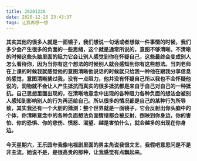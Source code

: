 ```yaml
---
title: 20201226
date: 2020-12-26 23:43:37
tags: 让我再想一想
---
```

#### 其实其他的很多人就是一面镜子，我们想说一句话或者想做一件事情的时候，我们多少会产生很多的负面的一些思绪，这个就是通常所说的，意图不够清晰。不清晰的时候这些头脑里面的阻力它会让别人感觉到你在怀疑自己，这些最终会变成别人怎么看待你，因为当你有这个想法的时候别人就会感知到你有这些想法。当刘老师在上课的时候我就感觉他的意图清晰他说话的时候就只给我一种他在跟我分享信息的感觉，意图清晰拂过我，没有一点阻力，他并没有怀疑自己所以我也不会怀疑他说的，润物就不会让人产生抵抗而真实的很多抵抗都是来自于自己对自己的一种抵抗。自己思想里面出现的，在清晰地意念中出现的各种阻力各种负面的想法会被别人感知到影响别人的行为再还给自己。所以很多的情况都是自己的某种行为所导致，其实我还有一个大胆的猜测：整个世界就是一面镜子，它会反射出你头脑中的个体，你清晰意念中的各种负面想法负面情绪都会被反射、倒映到你身边，你的害怕、你的恐惧、你的悲伤、愤怒、渴望、越是害怕什么，就会越多的出现在你身边。
#### 今天星期六，王乐园夸我像电视剧里面的男主角说我很文艺，我假吧意思问是不是非主流，她说不是，是很高贵的那种，让我感觉有点飘起来。